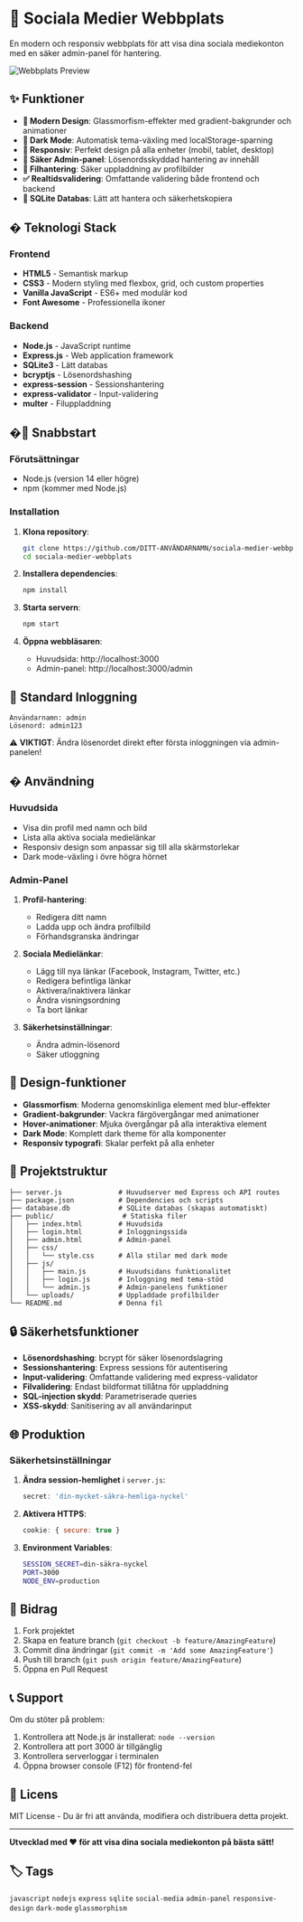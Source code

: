 # 🌟 Sociala Medier Webbplats

En modern och responsiv webbplats för att visa dina sociala mediekonton med en säker admin-panel för hantering.

![Webbplats Preview](https://via.placeholder.com/800x400/667eea/ffffff?text=Social+Media+Website)

## ✨ Funktioner

- **🎨 Modern Design**: Glassmorfism-effekter med gradient-bakgrunder och animationer
- **🌙 Dark Mode**: Automatisk tema-växling med localStorage-sparning
- **📱 Responsiv**: Perfekt design på alla enheter (mobil, tablet, desktop)
- **🔐 Säker Admin-panel**: Lösenordsskyddad hantering av innehåll
- **📸 Filhantering**: Säker uppladdning av profilbilder
- **✅ Realtidsvalidering**: Omfattande validering både frontend och backend
- **💾 SQLite Databas**: Lätt att hantera och säkerhetskopiera

## �️ Teknologi Stack

### Frontend
- **HTML5** - Semantisk markup
- **CSS3** - Modern styling med flexbox, grid, och custom properties
- **Vanilla JavaScript** - ES6+ med modulär kod
- **Font Awesome** - Professionella ikoner

### Backend
- **Node.js** - JavaScript runtime
- **Express.js** - Web application framework
- **SQLite3** - Lätt databas
- **bcryptjs** - Lösenordshashing
- **express-session** - Sessionshantering
- **express-validator** - Input-validering
- **multer** - Filuppladdning

## �🚀 Snabbstart

### Förutsättningar
- Node.js (version 14 eller högre)
- npm (kommer med Node.js)

### Installation

1. **Klona repository**:
   ```bash
   git clone https://github.com/DITT-ANVÄNDARNAMN/sociala-medier-webbplats.git
   cd sociala-medier-webbplats
   ```

2. **Installera dependencies**:
   ```bash
   npm install
   ```

3. **Starta servern**:
   ```bash
   npm start
   ```

4. **Öppna webbläsaren**:
   - Huvudsida: http://localhost:3000
   - Admin-panel: http://localhost:3000/admin

## 🔐 Standard Inloggning

```
Användarnamn: admin
Lösenord: admin123
```

⚠️ **VIKTIGT**: Ändra lösenordet direkt efter första inloggningen via admin-panelen!

## � Användning

### Huvudsida
- Visa din profil med namn och bild
- Lista alla aktiva sociala medielänkar
- Responsiv design som anpassar sig till alla skärmstorlekar
- Dark mode-växling i övre högra hörnet

### Admin-Panel
1. **Profil-hantering**:
   - Redigera ditt namn
   - Ladda upp och ändra profilbild
   - Förhandsgranska ändringar

2. **Sociala Medielänkar**:
   - Lägg till nya länkar (Facebook, Instagram, Twitter, etc.)
   - Redigera befintliga länkar
   - Aktivera/inaktivera länkar
   - Ändra visningsordning
   - Ta bort länkar

3. **Säkerhetsinställningar**:
   - Ändra admin-lösenord
   - Säker utloggning

## 🎨 Design-funktioner

- **Glassmorfism**: Moderna genomskinliga element med blur-effekter
- **Gradient-bakgrunder**: Vackra färgövergångar med animationer
- **Hover-animationer**: Mjuka övergångar på alla interaktiva element
- **Dark Mode**: Komplett dark theme för alla komponenter
- **Responsiv typografi**: Skalar perfekt på alla enheter

## 📁 Projektstruktur

```
├── server.js              # Huvudserver med Express och API routes
├── package.json           # Dependencies och scripts
├── database.db            # SQLite databas (skapas automatiskt)
├── public/                 # Statiska filer
│   ├── index.html         # Huvudsida
│   ├── login.html         # Inloggningssida  
│   ├── admin.html         # Admin-panel
│   ├── css/
│   │   └── style.css      # Alla stilar med dark mode
│   ├── js/
│   │   ├── main.js        # Huvudsidans funktionalitet
│   │   ├── login.js       # Inloggning med tema-stöd
│   │   └── admin.js       # Admin-panelens funktioner
│   └── uploads/           # Uppladdade profilbilder
└── README.md              # Denna fil
```

## 🔒 Säkerhetsfunktioner

- **Lösenordshashing**: bcrypt för säker lösenordslagring
- **Sessionshantering**: Express sessions för autentisering
- **Input-validering**: Omfattande validering med express-validator
- **Filvalidering**: Endast bildformat tillåtna för uppladdning
- **SQL-injection skydd**: Parametriserade queries
- **XSS-skydd**: Sanitisering av all användarinput

## 🌐 Produktion

### Säkerhetsinställningar

1. **Ändra session-hemlighet** i `server.js`:
   ```javascript
   secret: 'din-mycket-säkra-hemliga-nyckel'
   ```

2. **Aktivera HTTPS**:
   ```javascript
   cookie: { secure: true }
   ```

3. **Environment Variables**:
   ```bash
   SESSION_SECRET=din-säkra-nyckel
   PORT=3000
   NODE_ENV=production
   ```

## 🤝 Bidrag

1. Fork projektet
2. Skapa en feature branch (`git checkout -b feature/AmazingFeature`)
3. Commit dina ändringar (`git commit -m 'Add some AmazingFeature'`)
4. Push till branch (`git push origin feature/AmazingFeature`)
5. Öppna en Pull Request

## 📞 Support

Om du stöter på problem:

1. Kontrollera att Node.js är installerat: `node --version`
2. Kontrollera att port 3000 är tillgänglig
3. Kontrollera serverloggar i terminalen
4. Öppna browser console (F12) för frontend-fel

## 📄 Licens

MIT License - Du är fri att använda, modifiera och distribuera detta projekt.

---

**Utvecklad med ❤️ för att visa dina sociala mediekonton på bästa sätt!**

## 🏷️ Tags

`javascript` `nodejs` `express` `sqlite` `social-media` `admin-panel` `responsive-design` `dark-mode` `glassmorphism`
